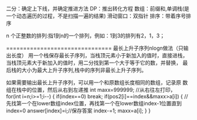 二分：确定上下线，并确定推进方法
DP：推出转化方程
数组：前缀和,单调栈(是一个动态遍历的过程，不是扫描一遍的结果)
滑动窗口：双指针
排序：带着序号排序

n 个正整数的排列:指1到n的一个排列，例如：1到3的排列有2，1，3；

===============================
最长上升子序列nlogn做法（只输出长度）
用一个栈保存最长子序列，当栈顶元素小于新加入的值时，直接进栈，
当栈顶元素大于新加入的值时，用二分找到第一个大于等于它的数，并替换，
最后栈的大小为最大上升子序列,栈中的序列非最长上升子序列。

如果需要输出最长上升子序列，可以用一个和原数组长度相同的数组，记录原
数组在栈中的位置，然后从右到左递推
int maxx=999999; //从右往左打印，
for(int i=n;i>=1;i--) {
   if(index==0) break;
   if(pos2[i]==index&&maxx>a[i]) { //先找第一个在lower数组index位置，再找第一个在lower数组index-1位置直到index=0
      answer[index]=i;//保存答案
      index-=1;
      maxx=a[i];
   }
}

